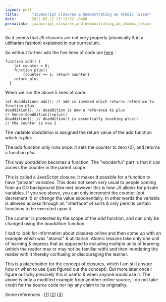 ```yaml
---
layout: post
title:      "Javascript Closures & Demonstrating an atomic lesson"
date:       2021-05-12 13:12:52 -0400
permalink:  javascript_closures_and_demonstrating_an_atomic_lesson
---
```



So it seems that JS closures are not very properly (atomically & in a utilitarian fashion) explained in our curriculum.

So without further ado the five lines of code are [here](http://https://github.com/mrarthurwhite/js_closure_demonstration/blob/main/closure_demo.js) :
```
function add() {
    let counter = 0;
    function plus() 
		{counter += 1; return counter}
    return plus
  }
```

When we run the above 5 lines of code:
```
let doaddition= add(); // add is invoked which returns reference to function plus
doaddition(); // doaddition is now a reference to plus 
// hence doaddition()=plus()
doaddition(); // doaddition() is essentially invoking plus()
// the counter is now 2
```
 

The variable *doaddition* is assigned the return value of the  add function which is *plus* .

The  *add* function only runs once. It sets the *counter* to zero (0), and returns a function  *plus* .

This way *doaddition* becomes a function. The "wonderful" part is that it can access the counter in the parent scope.

This is called a JavaScript closure. It makes it possible for a function to have "private" variables. This does not seem very usual to people coming from an OO background (like me) however this is how JS allows for private variables. If you see above, you can only increment the counter (not decrement it) or change the value exponentially. In other words the variable is allowed access through an "interface" of sorts & only permits certain functions to be executed upon it.

The counter is protected by the scope of the *add* function, and can only be changed using the *doaddition* function.
 

I had to look for information about closures online and then come up with an example which was "atomic" & utilitarian. Atomic lessons take only one unit of learning & express that as opposed to including multiple units of learning (which the reader may or may not be familiar with) and then inundating the reader with it thereby confusing or discouraging the learner. 

This is a placeholder for the concept of closures, which I am still unsure how or when to use (just figured out the concept). But more later once I figure out why precisely this is useful & when anyone would use it. The above is only a modified example from another online source, I do not take credit for the source code nor lay any claim to its originality.

Some references : 
[[1](http://skilldrick.co.uk/2010/11/a-brief-introduction-to-closures/)]
[[2](https://blog.bitsrc.io/closures-in-javascript-why-do-we-need-them-2097f5317daf)]
[[3](https://medium.com/@dis_is_patrick/practical-uses-for-closures-c65640ae7304)]

